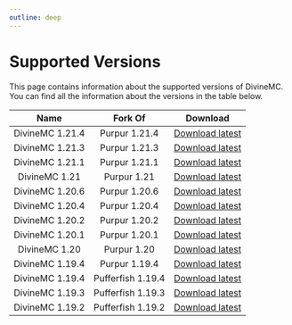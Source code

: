 ```yaml
---
outline: deep
---
```


# Supported Versions

This page contains information about the supported versions of DivineMC. You can find all the information about the versions in the table below.

|      Name       |      Fork Of      |                                      Download                                      |
|:---------------:|:-----------------:|:----------------------------------------------------------------------------------:|
| DivineMC 1.21.4 |   Purpur 1.21.4   | [Download latest](https://github.com/DivineMC/DivineMC/releases/tag/latest-1.21.4) |
| DivineMC 1.21.3 |   Purpur 1.21.3   | [Download latest](https://github.com/DivineMC/DivineMC/releases/tag/latest-1.21.3) |
| DivineMC 1.21.1 |   Purpur 1.21.1   | [Download latest](https://github.com/DivineMC/DivineMC/releases/tag/latest-1.21.1) |
|  DivineMC 1.21  |    Purpur 1.21    |  [Download latest](https://github.com/DivineMC/DivineMC/releases/tag/latest-1.21)  |
| DivineMC 1.20.6 |   Purpur 1.20.6   | [Download latest](https://github.com/DivineMC/DivineMC/releases/tag/latest-1.20.6) |
| DivineMC 1.20.4 |   Purpur 1.20.4   | [Download latest](https://github.com/DivineMC/DivineMC/releases/tag/latest-1.20.4) |
| DivineMC 1.20.2 |   Purpur 1.20.2   | [Download latest](https://github.com/DivineMC/DivineMC/releases/tag/latest-1.20.2) |
| DivineMC 1.20.1 |   Purpur 1.20.1   | [Download latest](https://github.com/DivineMC/DivineMC/releases/tag/latest-1.20.1) |
|  DivineMC 1.20  |    Purpur 1.20    |  [Download latest](https://github.com/DivineMC/DivineMC/releases/tag/latest-1.20)  |
| DivineMC 1.19.4 |   Purpur 1.19.4   | [Download latest](https://github.com/DivineMC/DivineMC/releases/tag/latest-1.19.4) |
| DivineMC 1.19.4 | Pufferfish 1.19.4 |  [Download latest](https://github.com/DivineMC/DivineMC/releases/tag/release-109)  |
| DivineMC 1.19.3 | Pufferfish 1.19.3 | [Download latest](https://github.com/DivineMC/DivineMC/releases/tag/latest-1.19.3) |
| DivineMC 1.19.2 | Pufferfish 1.19.2 | [Download latest](https://github.com/DivineMC/DivineMC/releases/tag/latest-1.19.2) |
